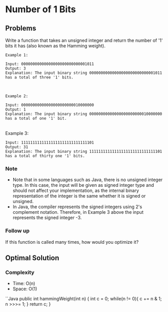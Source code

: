 # Number of 1 Bits

## Problems

Write a function that takes an unsigned integer and return the number of '1' bits it has (also known as the Hamming weight).

    Example 1:

    Input: 00000000000000000000000000001011
    Output: 3
    Explanation: The input binary string 00000000000000000000000000001011 has a total of three '1' bits.
<br>

    Example 2:

    Input: 00000000000000000000000010000000
    Output: 1
    Explanation: The input binary string 00000000000000000000000010000000 has a total of one '1' bit.
<br>
    Example 3:

    Input: 11111111111111111111111111111101
    Output: 31
    Explanation: The input binary string 11111111111111111111111111111101 has a total of thirty one '1' bits.

### Note

- Note that in some languages such as Java, there is no unsigned integer type. In this case, the input will be given as signed integer type and should not affect your implementation, as the internal binary representation of the integer is the same whether it is signed or unsigned.
- In Java, the compiler represents the signed integers using 2's complement notation. Therefore, in Example 3 above the input represents the signed integer -3.

### Follow up

If this function is called many times, how would you optimize it?

## Optimal Solution

### Complexity

- Time: O(n)
- Space: O(1)

``Java
public int hammingWeight(int n) {
    int c = 0;
    while(n != 0){
        c += n & 1;
        n >>>= 1;
    }
    return c;
}
```
